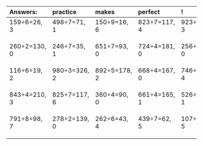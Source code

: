 | Answers: | practice | makes | perfect | ! |
| :--- | :--- | :--- | :--- | :--- |
| 159÷6=26, 3 | 498÷7=71, 1 | 150÷9=16, 6 | 823÷7=117, 4 | 923÷5=184, 3 | 
|   |   |   |   |   | 
|   |   |   |   |   | 
|   |   |   |   |   | 
| 260÷2=130, 0 | 246÷7=35, 1 | 651÷7=93, 0 | 724÷4=181, 0 | 256÷4=64, 0 | 
|   |   |   |   |   | 
|   |   |   |   |   | 
|   |   |   |   |   | 
| 116÷6=19, 2 | 980÷3=326, 2 | 892÷5=178, 2 | 668÷4=167, 0 | 746÷7=106, 4 | 
|   |   |   |   |   | 
|   |   |   |   |   | 
|   |   |   |   |   | 
| 843÷4=210, 3 | 825÷7=117, 6 | 360÷4=90, 0 | 661÷4=165, 1 | 526÷5=105, 1 | 
|   |   |   |   |   | 
|   |   |   |   |   | 
|   |   |   |   |   | 
| 791÷8=98, 7 | 278÷2=139, 0 | 262÷6=43, 4 | 439÷7=62, 5 | 107÷6=17, 5 | 
|   |   |   |   |   | 
|   |   |   |   |   | 
|   |   |   |   |   | 
